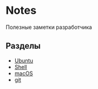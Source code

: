 # Notes
Полезные заметки разработчика

## Разделы
* [Ubuntu](ubuntu.md)
* [Shell](shell.md)
* [macOS](macOS.md)
* [git](git.md)
